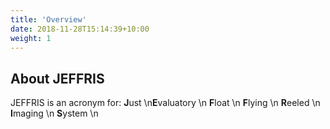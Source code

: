 ```yaml
---
title: 'Overview'
date: 2018-11-28T15:14:39+10:00
weight: 1
---
```


## About JEFFRIS

JEFFRIS is an acronym for:
**J**ust  \n**E**valuatory  \n
**F**loat  \n
**F**lying  \n
**R**eeled  \n
**I**maging  \n
**S**ystem  \n